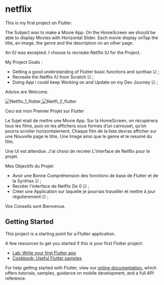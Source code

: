 # netflix

This is my first project on Flutter.

The Subject was to make a Movie App.
On the HomeScreen we should be able to display Movies with Horizontal Slider.
Each movie display onTap the title, an image, the genre and the description on an other page.

An IU was excepted. I choose to recreate Netflix IU for the Project.

My Project Goals :
- Getting a good understanding of Flutter basic functions and synthax ☑ ;
- Recreate the Netflix IU from Scratch ☑ ;
- Doing App i could keep Working on and Update on my Dev Journey ☑ ;

Advice are Welcome.

![Netflix_1_flutter](https://user-images.githubusercontent.com/86724849/132139275-f74fc7ce-89e7-46be-9365-1617b4946ed1.PNG),![Netlfi_2_flutter](https://user-images.githubusercontent.com/86724849/132139280-a66f10e7-35c2-4341-92d6-71298ea3427e.PNG)


Ceci est mon Premier Projet sur Flutter

Le Sujet etait de mettre une Movie App.
Sur la HomeScreen, on récupérera tous les films, puis on les affichera sous formes d’un carrousel, qu’on pourra scroller horizontalement.
Chaque film de la liste devras afficher sur une Nouvelle page le titre, Une Image ainsi que le genre et le resumé du film.

Une UI est attendue. J'ai choisi de recréer L'interface de Netflix pour le projet.

Mes Objectifs du Projet:
- Avoir une Bonne Compréhension des fonctions de base de Flutter et de la Synthax ☑ ;
- Recréer l'interface de Netflix De 0 ☑ ;
- Créer une Application sur laquelle je pourrais travailler et mettre à jour régulierement ☑ ;

Vos Conseils sont Bienvenue.

## Getting Started

This project is a starting point for a Flutter application.

A few resources to get you started if this is your first Flutter project:

- [Lab: Write your first Flutter app](https://flutter.dev/docs/get-started/codelab)
- [Cookbook: Useful Flutter samples](https://flutter.dev/docs/cookbook)

For help getting started with Flutter, view our
[online documentation](https://flutter.dev/docs), which offers tutorials,
samples, guidance on mobile development, and a full API reference.
